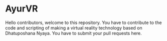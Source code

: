 # AyurVR
Hello contributors, welcome to this repository. You have to contribute to the code and scripting of making a virtual reality technology based on Dhatuposhana Nyaya. You have to submit your pull requests here.
